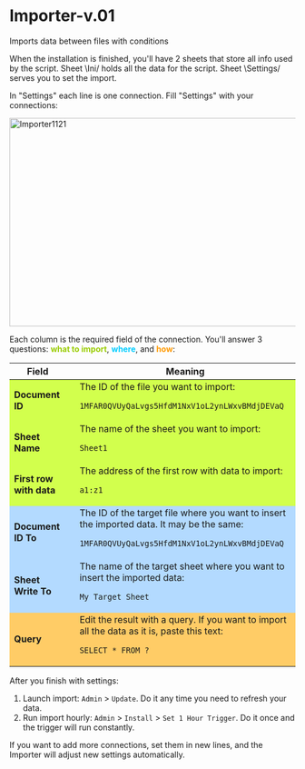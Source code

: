 # Importer-v.01
Imports data between files with conditions


When the installation is finished, you'll have 2 sheets that store all info used by the script. Sheet \Ini/ holds all the data for the script. Sheet \Settings/ serves you to set the import.

In "Settings" each line is one connection. Fill "Settings" with your connections:

<img class="alignnone size-full wp-image-1261" src="https://sheetswithmaxmakhrov.files.wordpress.com/2018/04/importer11211.png" alt="Importer1121" width="679" height="367" />

Each column is the required field of the connection. You'll answer 3 questions: <strong><span style="color: #99cc00;">what to import</span></strong>, <span style="color: #00ccff;"><strong>where</strong></span>, and <strong><span style="color: #ff9900;">how</span></strong>:
<table>
<thead>
<tr>
<th>Field</th>
<th><span style="color: #ffffff;">      </span></th>
<th>Meaning</th>
</tr>
</thead>
<tbody>
<tr bgcolor="#d2ff4d">
<td><strong>Document ID</strong></td>
<td></td>
<td>The ID of the file you want to import:

<code>1MFAR0QVUyQaLvgs5HfdM1NxV1oL2ynLWxvBMdjDEVaQ</code></td>
</tr>
<tr bgcolor="#d2ff4d">
<td><strong>Sheet Name</strong></td>
<td></td>
<td>The name of the sheet you want to import:

<code>Sheet1</code></td>
</tr>
<tr bgcolor="#d2ff4d">
<td><strong>First row with data</strong></td>
<td></td>
<td>The address of the first row with data to import:

<code>a1:z1</code></td>
</tr>
<tr bgcolor="#b3daff">
<td><strong>Document ID To</strong></td>
<td></td>
<td>The ID of the target file where you want to insert the imported data. It may be the same:

<code>1MFAR0QVUyQaLvgs5HfdM1NxV1oL2ynLWxvBMdjDEVaQ</code></td>
</tr>
<tr bgcolor="#b3daff">
<td><strong>Sheet Write To</strong></td>
<td></td>
<td>The name of the target sheet where you want to insert the imported data:

<code>My Target Sheet</code></td>
</tr>
<tr bgcolor="#ffcc66">
<td><strong>Query</strong></td>
<td></td>
<td>Edit the result with a query. If you want to import all the data as it is, paste this text:

<code>SELECT * FROM ?</code></td>
</tr>
</tbody>
</table>

After you finish with settings:
<ol>
	<li>Launch import: <code>Admin</code> > <code>Update</code>. Do it any time you need to refresh your data.</li>
	<li>Run import hourly: <code>Admin</code> > <code>Install</code> > <code>Set 1 Hour Trigger</code>. Do it once and the trigger will run constantly.</li>
</ol>

If you want to add more connections, set them in new lines, and the Importer will adjust new settings automatically.
